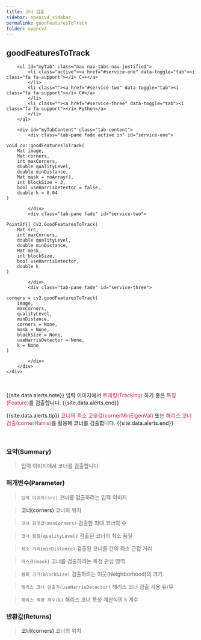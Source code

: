 ```yaml
---
title: 코너 검출
sidebar: opencv4_sidebar
permalink: goodFeaturesToTrack
folder: opencv4
---
```


<div class="row">
    <div class="col-lg-12">
        <h2 class="page-header">goodFeaturesToTrack</h2>
    </div>
    <div class="col-lg-12">

        <ul id="myTab" class="nav nav-tabs nav-justified">
            <li class="active"><a href="#service-one" data-toggle="tab"><i class="fa fa-support"></i> C++</a>
            </li>
            <li class=""><a href="#service-two" data-toggle="tab"><i class="fa fa-support"></i> C#</a>
            </li>
            <li class=""><a href="#service-three" data-toggle="tab"><i class="fa fa-support"></i> Python</a>
            </li>
        </ul>

        <div id="myTabContent" class="tab-content">
            <div class="tab-pane fade active in" id="service-one">
<pre class="prettyprint"><code class="language-cpp">void cv::goodFeaturesToTrack(
    Mat image,
    Mat corners,
    int maxCorners,
    double qualityLevel,
    double minDistance,
    Mat mask = noArray(),
    int blockSize = 3,
    bool useHarrisDetector = false,
    double k = 0.04 
)</code></pre>
            </div>
            <div class="tab-pane fade" id="service-two">
<pre class="prettyprint"><code class="language-cs">Point2f[] Cv2.GoodFeaturesToTrack(
    Mat src,
    int maxCorners,
    double qualityLevel,
    double minDistance,
    Mat mask,
    int blockSize,
    bool useHarrisDetector,
    double k
)</code></pre>
            </div>
            <div class="tab-pane fade" id="service-three">
<pre class="prettyprint"><code class="language-py">corners = cv2.goodFeaturesToTrack(
    image,
    maxCorners,
    qualityLevel,
    minDistance,
    corners = None,
    mask = None,
    blockSize = None,
    useHarrisDetector = None,
    k = None
)</code></pre>
            </div>
        </div>
    </div>
</div>

<br>

{{site.data.alerts.note}}
입력 이미지에서 <font color="#c7254e">트래킹(Tracking)</font> 하기 좋은 <font color="#c7254e">특징(Feature)</font>를 검출합니다.
{{site.data.alerts.end}}

{{site.data.alerts.tip}}
<font color="#c7254e">코너의 최소 고윳값(cornerMinEigenVal)</font> 또는 <font color="#c7254e">해리스 코너 검출(cornerHarris)</font>를 활용해 코너를 검출합니다.
{{site.data.alerts.end}}

<br>

### 요약(Summary)

> 입력 이미지에서 코너를 검출합니다.

### 매개변수(Parameter)

> `입력 이미지(src)` 코너를 검출하려는 입력 이미지

> <a data-toggle="tooltip" data-original-title="{{site.data.glossary.only_C_Python}}">코너(corners)</a> 코너의 위치

> `코너 최댓값(maxCorners)` 검출할 최대 코너의 수

> `코너 품질(qualityLevel)` 검출된 코너의 최소 품질

> `최소 거리(minDistance)` 검출된 코너들 간의 최소 근접 거리

> `마스크(mask)` 코너를 검출하려는 특정 관심 영역

> `블록 크기(blockSize)` 검출하려는 이웃(Neighborhood)의 크기

> `해리스 코너 검출기(useHarrisDetector)` 해리스 코너 검출 사용 유/무

> `해리스 측정 계수(k)` 해리스 코너 특성 계산식의 k 계수

### 반환값(Returns)

> <a data-toggle="tooltip" data-original-title="{{site.data.glossary.only_CS}}">코너(corners)</a> 코너의 위치